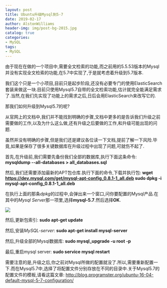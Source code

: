 ```yaml
---
layout: post
title: Ubuntu升级Mysql到5-7
date: 2019-02-17
author: AlstonWilliams
header-img: img/post-bg-2015.jpg
catalog: true
categories:
- MySQL
tags:
- MySQL
---
```

由于现在在做的一个项目中,需要全文检索的功能,而之前用的5.5.53版本的Mysql并没有实现全文检索的功能,在5.7中实现了,于是就考虑着升级到5.7版本.

我们这个只是一个小项目,目前只是起步阶段,还没有必要专门的使用ElasticSearch套装来做这一块.目前只使用Mysql5.7自带的全文检索功能,估计就完全能满足需求了.当然,在我们先实现了功能上的需求之后,日后会用ElasticSearch来改写它的.

那我们如何升级到Mysql5.7的呢?

从官网上的文档中,我们并不能找到明确的步骤,文档中更多的是告诉我们升级之前需要做的工作,以及为什么这么做,还有升级之后要做的工作,和升级可能出现的问题.

虽然并没有明确的步骤,但是我们还是建议各位读一下文档,提前了解一下风险.毕竟,如果是保存了很多关键数据库在升级过程中出现了问题,可就伤不起了.

首先,在升级前,我们需要先备份我们全部的数据库,执行下面这条命令:
**mysqldump --all-databases > all_databases.sql**

然后,我们还需要添加最新的APT包仓库.执行下面的命令,下载并执行包:
**wget https://dev.mysql.com/get/mysql-apt-config_0.8.1-1_all.deb
sudo dpkg -i mysql-apt-config_0.8.1-1_all.deb**

在执行上面的那条*dpkg*的过程中,会弹出来一个窗口,问你要配置的Mysql产品.在其中的*Mysql Server*那一项里,选择**mysql-5.7**.然后选择**OK**.

![](http://upload-images.jianshu.io/upload_images/4108852-54c88bc87bbd3c36.png?imageMogr2/auto-orient/strip%7CimageView2/2/w/1240)

然后,更新包索引:
**sudo apt-get update**

然后,安装*MySQL-server*:
**sudo apt-get install mysql-server**

然后,升级全部的Mysql数据库:
**sudo mysql_upgrade -u root -p**

最后,重启mysql server:
**sudo service mysql restart**

需要注意的是,升级之后,你之前对Mysql所做的配置就没了.所以,需要重新配置一下.而在Mysql5.7中,选择了将配置文件分别存放在不同的目录中.关于Mysql5.7的配置文件的模板,请看这篇文章:
http://blog.programster.org/ubuntu-16-04-default-mysql-5-7-configuration/
